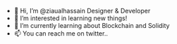 - 👋 Hi, I’m @ziaualhassain Designer & Developer
- 👀 I’m interested in learning new things!
- 🌱 I’m currently learning about Blockchain and Solidity
- 📫 You can reach me on twitter..

<!---
ziaualhassain/ziaualhassain is a ✨ special ✨ repository because its `README.md` (this file) appears on your GitHub profile.
You can click the Preview link to take a look at your changes.
--->

